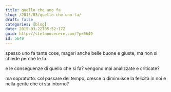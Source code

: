 ```yaml
---
title: quello che uno fa
slug: /2015/03/quello-che-uno-fa/
draft: false
categories: [blog]
date: 2015-03-22T05:52:17Z
guid: http://stefanocecere.com/?p=5649
id: 5649
---
```


spesso uno fa tante cose, magari anche belle buone e giuste, ma non si chiede perché le fa.

e le conseguenze di quello che si fa? vengono mai analizzate e criticate?

ma sopratutto: col passare del tempo, cresce o diminuisce la felicità in noi e nella gente che ci sta intorno?
